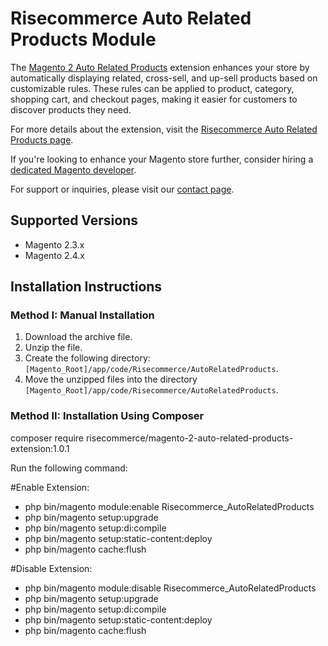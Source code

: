 # Risecommerce Auto Related Products Module

The [Magento 2 Auto Related Products](https://risecommerce.com/magento-2-auto-related-products-with-custom-rules.html) extension enhances your store by automatically displaying related, cross-sell, and up-sell products based on customizable rules. These rules can be applied to product, category, shopping cart, and checkout pages, making it easier for customers to discover products they need.

For more details about the extension, visit the [Risecommerce Auto Related Products page](https://risecommerce.com/magento-2-auto-related-products-with-custom-rules.html).

If you're looking to enhance your Magento store further, consider hiring a [dedicated Magento developer](https://risecommerce.com/hire-dedicated-magento-developer.html).

For support or inquiries, please visit our [contact page](https://risecommerce.com/contact).

## Supported Versions
- Magento 2.3.x
- Magento 2.4.x

## Installation Instructions

### Method I: Manual Installation

1. Download the archive file.
2. Unzip the file.
3. Create the following directory: `[Magento_Root]/app/code/Risecommerce/AutoRelatedProducts`.
4. Move the unzipped files into the directory `[Magento_Root]/app/code/Risecommerce/AutoRelatedProducts`.

### Method II: Installation Using Composer

composer require risecommerce/magento-2-auto-related-products-extension:1.0.1

Run the following command:

#Enable Extension:
- php bin/magento module:enable Risecommerce_AutoRelatedProducts
- php bin/magento setup:upgrade
- php bin/magento setup:di:compile
- php bin/magento setup:static-content:deploy
- php bin/magento cache:flush

#Disable Extension:
- php bin/magento module:disable Risecommerce_AutoRelatedProducts
- php bin/magento setup:upgrade
- php bin/magento setup:di:compile
- php bin/magento setup:static-content:deploy
- php bin/magento cache:flush


